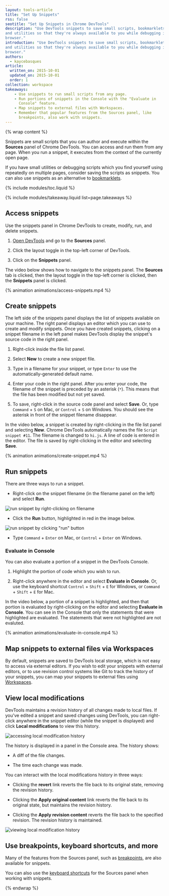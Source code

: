 ```yaml
---
layout: tools-article
title: "Set Up Snippets"
rss: false
seotitle: "Set Up Snippets in Chrome DevTools"
description: "Use DevTools snippets to save small scripts, bookmarklets, 
and utilities so that they're always available to you while debugging in the
browser."
introduction: "Use DevTools snippets to save small scripts, bookmarklets, 
and utilities so that they're always available to you while debugging in the
browser."
authors:
  - kaycebasques
article:
  written_on: 2015-10-01
  updated_on: 2015-10-01
  order: 1
collection: workspace
takeaways:
    - Use snippets to run small scripts from any page.
    - Run portions of snippets in the Console with the "Evaluate in
      Console" feature.
    - Map snippets to external files with Workspaces.
    - Remember that popular features from the Sources panel, like
      breakpoints, also work with snippets.
---
```


{% wrap content %}

Snippets are small scripts that you can author and execute within the 
**Sources** panel of Chrome DevTools. You can access and run them from 
any page. When you run a snippet, it executes from the
context of the currently open page. 

If you have small utilities or debugging scripts which you find yourself 
using repeatedly on multiple pages, consider saving the scripts as snippets. 
You can also use snippets as an alternative to 
[bookmarklets](https://en.wikipedia.org/wiki/Bookmarklet).

{% include modules/toc.liquid %}

{% include modules/takeaway.liquid list=page.takeaways %}

## Access snippets

Use the snippets panel in Chrome DevTools to create, modify, run, 
and delete snippets.

1. [Open DevTools](setup-devtools#access-devtools) and go to the 
   **Sources** panel.

1. Click the layout toggle in the top-left corner of DevTools.

1. Click on the **Snippets** panel.

The video below shows how to navigate to the snippets panel. The **Sources**
tab is clicked, then the layout toggle in the top-left corner is clicked, 
then the **Snippets** panel is clicked.

{% animation animations/access-snippets.mp4 %}

## Create snippets

The left side of the snippets panel displays the list of snippets available
on your machine. The right panel displays an editor which you can use to
create and modify snippets. Once you have created snippets, clicking on
a snippet filename in the left panel makes DevTools display the 
snippet's source code in the right panel.

1. Right-click inside the file list panel.

1. Select **New** to create a new snippet file.

1. Type in a filename for your snippet, or type `Enter` to use the
   automatically-generated default name.

1. Enter your code in the right panel. After you enter your code, the 
   filename of the snippet is preceded by an asterisk (`*`). This means
   that the file has been modified but not yet saved.

1. To save, right-click in the source code panel and select **Save**. Or,
   type `Command` + `S` on Mac, or `Control` + `S` on Windows. You should
   see the asterisk in front of the snippet filename disappear.

In the video below, a snippet is created by right-clicking in the
file list panel and selecting **New**. Chrome DevTools automatically names
the file `Script snippet #11`. The filename is changed to `hi.js`. A 
line of code is entered in the editor. The file is saved by right-clicking
in the editor and selecting **Save**.

{% animation animations/create-snippet.mp4 %}

## Run snippets

There are three ways to run a snippet. 

* Right-click on the snippet filename (in the filename panel on the left) 
  and select **Run**.

![run snippet by right-clicking on filename](imgs/run-snippet-1.png)

* Click the **Run** button, highlighted in red in the image below.

![run snippet by clicking "run" button](imgs/run-snippet-2.png)

* Type `Command` + `Enter` on Mac, or `Control` + `Enter` on Windows. 

### Evaluate in Console

You can also evaluate a portion of a snippet in the DevTools Console. 

1. Highlight the portion of code which you wish to run.

1. Right-click anywhere in the editor and select **Evaluate in Console**.
   Or, use the keyboard shortcut `Control` + `Shift` + `E` for Windows, or
   `Command` + `Shift` + `E` for Mac.

In the video below, a portion of a snippet is highlighted, and then that
portion is evaluated by right-clicking on the editor and selecting 
**Evaluate in Console**. You can see in the Console that only the statements 
that were highlighted are evaluated. The statements that were not highlighted 
are not evaluted.

{% animation animations/evaluate-in-console.mp4 %}

## Map snippets to external files via Workspaces

By default, snippets are saved to DevTools local storage, which is not
easy to access via external editors. If you wish to edit your snippets
with external editors, or to use revision control systems like Git
to track the history of your snippets, you can map your snippets to
external files using [Workspaces](setup-workflow).

## View local modifications

DevTools maintains a revision history of all changes made to local 
files. If you've edited a snippet and saved changes using DevTools, 
you can right-click anywhere in the snippet editor (while the snippet is
displayed) and click **Local modifications** to view this history. 

![accessing local modification history](imgs/local-modifications.png)

The history is displayed in a panel in the Console area. The history shows:

* A diff of the file changes.

* The time each change was made.

You can interact with the local modifications history in three ways:

* Clicking the **revert** link reverts the file back to its original state,
  removing the revision history.

* Clicking the **Apply original content** link reverts the file back to its
  original state, but maintains the revision history.

* Clicking the **Apply revision content** reverts the file back to the
  specified revision. The revision history is maintained.

![viewing local modification history](imgs/local-modifications-history.png)

## Use breakpoints, keyboard shortcuts, and more

Many of the features from the Sources panel, such as 
[breakpoints](/web/tools/javascript/breakpoints/index), are also available for 
snippets.

You can also use the 
[keyboard shortcuts](/web/tools/iterate/inspect-styles/shortcuts) for the 
Sources panel when working with snippets.

{% endwrap %}
